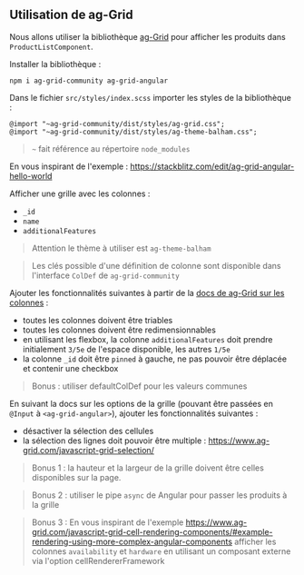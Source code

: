 ## Utilisation de ag-Grid

Nous allons utiliser la bibliothèque [ag-Grid](https://www.ag-grid.com/) pour afficher les produits dans `ProductListComponent`.

Installer la bibliothèque :

`npm i ag-grid-community ag-grid-angular`

Dans le fichier `src/styles/index.scss` importer les styles de la bibliothèque :

```
@import "~ag-grid-community/dist/styles/ag-grid.css";
@import "~ag-grid-community/dist/styles/ag-theme-balham.css";
```

> `~` fait référence au répertoire `node_modules`

En vous inspirant de l'exemple :
https://stackblitz.com/edit/ag-grid-angular-hello-world

Afficher une grille avec les colonnes :

- `_id`
- `name`
- `additionalFeatures`

> Attention le thème à utiliser est `ag-theme-balham`

> Les clés possible d'une définition de colonne sont disponible dans l'interface `ColDef` de `ag-grid-community`

Ajouter les fonctionnalités suivantes à partir de la [docs de ag-Grid sur les colonnes](https://www.ag-grid.com/javascript-grid-column-properties/) :

- toutes les colonnes doivent être triables
- toutes les colonnes doivent être redimensionnables
- en utilisant les flexbox, la colonne `additionalFeatures` doit prendre initialement `3/5e` de l'espace disponible, les autres `1/5e`
- la colonne `_id` doit être `pinned` à gauche, ne pas pouvoir être déplacée et contenir une checkbox

> Bonus : utiliser defaultColDef pour les valeurs communes

En suivant la docs sur les options de la grille (pouvant être passées en `@Input` à `<ag-grid-angular>`), ajouter les fonctionnalités suivantes :

- désactiver la sélection des cellules
- la sélection des lignes doit pouvoir être multiple : https://www.ag-grid.com/javascript-grid-selection/

> Bonus 1 : la hauteur et la largeur de la grille doivent être celles disponibles sur la page.

> Bonus 2 : utiliser le pipe `async` de Angular pour passer les produits à la grille

> Bonus 3 : En vous inspirant de l'exemple https://www.ag-grid.com/javascript-grid-cell-rendering-components/#example-rendering-using-more-complex-angular-components afficher les colonnes `availability` et `hardware` en utilisant un composant externe via l'option cellRendererFramework
